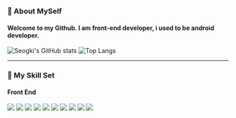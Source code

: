 ### 🔭 About MySelf

#### Welcome to my Github. I am front-end developer, i used to be android developer.
![Seogki's GitHub stats](https://github-readme-stats.vercel.app/api?username=seogki&show_icons=true&theme=dracula)
![Top Langs](https://github-readme-stats.vercel.app/api/top-langs/?username=seogki&layout=compact&theme=dracula)

---
### 🔨 My Skill Set

#### Front End 
<img src="https://img.shields.io/badge/html5-E34F26?style=for-the-badge&logo=html5&logoColor=white"> 
<img src="https://img.shields.io/badge/javascript-F7DF1E?style=for-the-badge&logo=javascript&logoColor=black"> 
<img src="https://img.shields.io/badge/typescript-317BC6?style=for-the-badge&logo=typescript&logoColor=white"> 
<img src="https://img.shields.io/badge/css-1572B6?style=for-the-badge&logo=css3&logoColor=white"> 
<img src="https://img.shields.io/badge/electron-47848F?style=for-the-badge&logo=electron&logoColor=white"> 
<img src="https://img.shields.io/badge/vue.js-4FC08D?style=for-the-badge&logo=vue.js&logoColor=white"> 
<img src="https://img.shields.io/badge/react-61DAFB?style=for-the-badge&logo=react&logoColor=black"> 
<img src="https://img.shields.io/badge/next.js-000000?style=for-the-badge&logo=next.js&logoColor=white"> 
<img src="https://img.shields.io/badge/kotlin-7F52FF?style=for-the-badge&logo=kotlin&logoColor=white"> 
<img src="https://img.shields.io/badge/JAVA-007396?style=for-the-badge&logo=java&logoColor=white">



